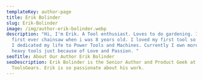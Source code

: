 ```yaml
---
templateKey: author-page
title: Erik Bolinder
slug: Erik-Bolinder
image: /img/author-erik-bolinder.webp
description: "Hi, I'm Erik. A Tool enthusiast. Loves to do gardening. I used my
  first ever chainsaw when i was 8 years old. I loved my first tool so much that
  I dedicated my life to Power Tools and Machines. Currently I own more than 50
  heavy tools just because of Love and Passion. "
seoTitle: About Our Author Erik Bolinder
seoDescription: Erik Bolinder is the Senior Author and Product Geek at
  ToolsGears. Erik is so passionate about his work.
---
```

